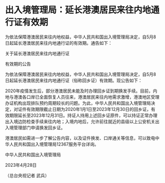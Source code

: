 # 出入境管理局：延长港澳居民来往内地通行证有效期

为依法保障港澳居民来往内地权益，中华人民共和国出入境管理局决定，自5月8日起延长港澳居民来往内地通行证的有效期。通告如下：

关于延长港澳居民来往内地通行证

有效期的公告

为依法保障港澳居民来往内地权益，中华人民共和国出入境管理局决定，自5月8日起延长港澳居民来往内地通行证（俗称回乡证）有效期。现公告如下：

2020年疫情发生后，部分港澳居民未能及时办理回乡证到期换发手续。目前，内地与港澳各口岸已全面恢复人员往来，港澳居民来往内地需求激增，港澳地区受理办证机构出现排队预约周期较长的问题。为此，中华人民共和国出入境管理局决定，对证件有效期限截止日期为2020年1月1日至2023年12月30日的回乡证，有效期限延长至2023年12月31日。持证人持用上述回乡证原件，可以持证正常办理出入境边防检查手续来往内地；入境内地后，允许前往就近的县级以上公安机关出入境管理部门申请换发回乡证。

港澳居民如需进一步了解公告内容，以及证件换发、口岸通关等信息，可以致电中华人民共和国出入境管理局12367服务平台详询。

中华人民共和国出入境管理局

2023年4月28日

（总台央视记者 武兵）

